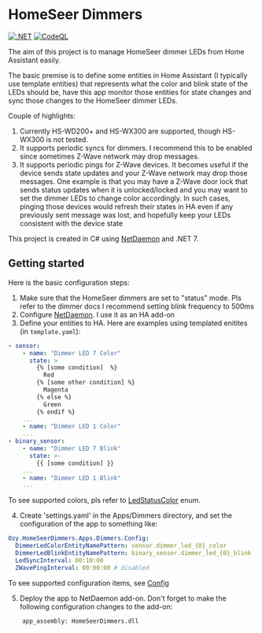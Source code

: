 # HomeSeer Dimmers

[![.NET](https://github.com/yavuzozge/HomeSeerDimmers/actions/workflows/dotnet.yml/badge.svg)](https://github.com/yavuzozge/HomeSeerDimmers/actions/workflows/dotnet.yml)
[![CodeQL](https://github.com/yavuzozge/HomeSeerDimmers/actions/workflows/github-code-scanning/codeql/badge.svg)](https://github.com/yavuzozge/HomeSeerDimmers/actions/workflows/github-code-scanning/codeql)

The aim of this project is to manage HomeSeer dimmer LEDs from Home Assistant easily.

The basic premise is to define some entities in Home Assistant (I typically use template entities) that represents what the color and blink state of the LEDs should be, 
have this app monitor those entities for state changes and sync those changes to the HomeSeer dimmer LEDs.

Couple of highlights:
1. Currently HS-WD200+ and HS-WX300 are supported, though HS-WX300 is not tested.
2. It supports periodic syncs for dimmers. I recommend this to be enabled since sometimes Z-Wave network may drop messages.
3. It supports periodic pings for Z-Wave devices. It becomes useful if the device sends state updates and your Z-Wave network may drop those messages. One example is that you may have a Z-Wave door lock that sends status updates when it is unlocked/locked and you may want to set the dimmer LEDs to change color accordingly. In such cases, pinging those devices would refresh their states in HA even if any previously sent message was lost, and hopefully keep your LEDs consistent with the device state  

This project is created in C# using [NetDaemon](https://netdaemon.xyz/) and .NET 7.

## Getting started

Here is the basic configuration steps:
1. Make sure that the HomeSeer dimmers are set to "status" mode. Pls refer to the dimmer docs  I recommend setting blink frequency to 500ms
2. Configure [NetDaemon](https://netdaemon.xyz/). I use it as an HA add-on
3. Define your entities to HA. Here are examples using templated enitites (in `template.yaml`):
```YAML
- sensor:
    - name: "Dimmer LED 7 Color"
      state: >
        {% [some condition]  %}
          Red
        {% [some other condition] %}
          Magenta
        {% else %}
          Green
        {% endif %}
    ...
    - name: "Dimmer LED 1 Color"
    ...
- binary_sensor:
    - name: "Dimmer LED 7 Blink"
      state: >-
        {{ [some condition] }}
    ...
    - name: "Dimmer LED 1 Blink"
    ...
```
To see supported colors, pls refer to [LedStatusColor](Apps/Dimmers/LedStatusColor.cs) enum.

4. Create 'settings.yaml' in the Apps/Dimmers directory, and set the configuration of the app to something like:
```YAML
Ozy.HomeSeerDimmers.Apps.Dimmers.Config:
  DimmerLedColorEntityNamePattern: sensor.dimmer_led_{0}_color
  DimmerLedBlinkEntityNamePattern: binary_sensor.dimmer_led_{0}_blink
  LedSyncInterval: 00:10:00
  ZWavePingInterval: 00:00:00 # disabled
```
To see supported configuration items, see [Config](Apps/Dimmers/Config.cs)

5. Deploy the app to NetDaemon add-on. Don't forget to make the following configuration changes to the add-on:
```
    app_assembly: HomeSeerDimmers.dll
```
